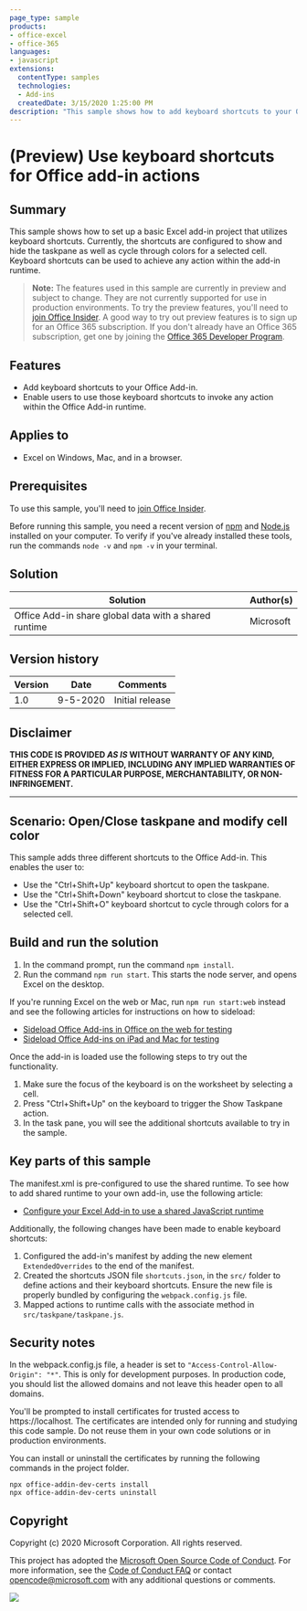 ```yaml
---
page_type: sample
products:
- office-excel
- office-365
languages:
- javascript
extensions:
  contentType: samples
  technologies:
  - Add-ins
  createdDate: 3/15/2020 1:25:00 PM
description: "This sample shows how to add keyboard shortcuts to your Office Add-in."
---
```


# (Preview) Use keyboard shortcuts for Office add-in actions

## Summary

This sample shows how to set up a basic Excel add-in project that utilizes keyboard shortcuts. Currently, the shortcuts are configured to show and hide the taskpane as well as cycle through colors for a selected cell. Keyboard shortcuts can be used to achieve any action within the add-in runtime.

> **Note:** The features used in this sample are currently in preview and subject to change. They are not currently supported for use in production environments. To try the preview features, you'll need to [join Office Insider](https://insider.office.com/join). A good way to try out preview features is to sign up for an Office 365 subscription. If you don't already have an Office 365 subscription, get one by joining the [Office 365 Developer Program](https://developer.microsoft.com/office/dev-program).

## Features

- Add keyboard shortcuts to your Office Add-in. 
- Enable users to use those keyboard shortcuts to invoke any action within the Office Add-in runtime.

## Applies to

-  Excel on Windows, Mac, and in a browser.

## Prerequisites

To use this sample, you'll need to [join Office Insider](https://insider.office.com/join).

Before running this sample, you need a recent version of [npm](https://www.npmjs.com/get-npm) and [Node.js](https://nodejs.org/en/) installed on your computer. To verify if you've already installed these tools, run the commands `node -v` and `npm -v` in your terminal.

## Solution

Solution | Author(s)
---------|----------
Office Add-in share global data with a shared runtime | Microsoft

## Version history

Version  | Date | Comments
---------| -----| --------
1.0 | 9-5-2020 | Initial release

## Disclaimer

**THIS CODE IS PROVIDED *AS IS* WITHOUT WARRANTY OF ANY KIND, EITHER EXPRESS OR IMPLIED, INCLUDING ANY IMPLIED WARRANTIES OF FITNESS FOR A PARTICULAR PURPOSE, MERCHANTABILITY, OR NON-INFRINGEMENT.**

----------

## Scenario: Open/Close taskpane and modify cell color

This sample adds three different shortcuts to the Office Add-in. This enables the user to:
- Use the "Ctrl+Shift+Up" keyboard shortcut to open the taskpane.
- Use the "Ctrl+Shift+Down" keyboard shortcut to close the taskpane.
- Use the "Ctrl+Shift+O" keyboard shortcut to cycle through colors for a selected cell.

## Build and run the solution

1. In the command prompt, run the command `npm install`.
2. Run the command `npm run start`. This starts the node server, and opens Excel on the desktop.

If you're running Excel on the web or Mac, run `npm run start:web` instead and see the following articles for instructions on how to sideload:

- [Sideload Office Add-ins in Office on the web for testing](https://docs.microsoft.com/office/dev/add-ins/testing/sideload-office-add-ins-for-testing) 
- [Sideload Office Add-ins on iPad and Mac for testing](https://docs.microsoft.com/office/dev/add-ins/testing/sideload-an-office-add-in-on-ipad-and-mac)

Once the add-in is loaded use the following steps to try out the functionality.

1. Make sure the focus of the keyboard is on the worksheet by selecting a cell.
2. Press "Ctrl+Shift+Up" on the keyboard to trigger the Show Taskpane action. 
3. In the task pane, you will see the additional shortcuts available to try in the sample.


## Key parts of this sample

The manifest.xml is pre-configured to use the shared runtime. To see how to add shared runtime to your own add-in, use the following article:

- [Configure your Excel Add-in to use a shared JavaScript runtime](https://docs.microsoft.com/en-us/office/dev/add-ins/excel/configure-your-add-in-to-use-a-shared-runtime)


Additionally, the following changes have been made to enable keyboard shortcuts:

1. Configured the add-in's manifest by adding the new element `ExtendedOverrides` to the end of the manifest.
2. Created the shortcuts JSON file `shortcuts.json`, in the `src/` folder to define actions and their keyboard shortcuts. Ensure the new file is properly bundled by configuring the `webpack.config.js` file.
3. Mapped actions to runtime calls with the associate method in `src/taskpane/taskpane.js`.


## Security notes

In the webpack.config.js file, a header is set to `"Access-Control-Allow-Origin": "*"`. This is only for development purposes. In production code, you should list the allowed domains and not leave this header open to all domains.

You'll be prompted to install certificates for trusted access to https://localhost. The certificates are intended only for running and studying this code sample. Do not reuse them in your own code solutions or in production environments.

You can install or uninstall the certificates by running the following commands in the project folder.

```
npx office-addin-dev-certs install
npx office-addin-dev-certs uninstall
```

## Copyright

Copyright (c) 2020 Microsoft Corporation. All rights reserved.

This project has adopted the [Microsoft Open Source Code of Conduct](https://opensource.microsoft.com/codeofconduct/). For more information, see the [Code of Conduct FAQ](https://opensource.microsoft.com/codeofconduct/faq/) or contact [opencode@microsoft.com](mailto:opencode@microsoft.com) with any additional questions or comments.

<img src="https://telemetry.sharepointpnp.com/officedev/samples/excel-keyboard-shortcuts" />
